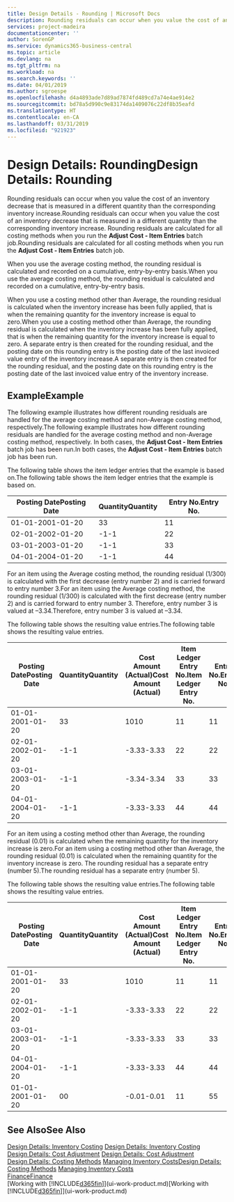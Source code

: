 ```yaml
---
title: Design Details - Rounding | Microsoft Docs
description: Rounding residuals can occur when you value the cost of an inventory decrease that is measured in a different quantity than the corresponding inventory increase. Rounding residuals are calculated for all costing methods when you run the **Adjust Cost - Item Entries** batch job.
services: project-madeira
documentationcenter: ''
author: SorenGP
ms.service: dynamics365-business-central
ms.topic: article
ms.devlang: na
ms.tgt_pltfrm: na
ms.workload: na
ms.search.keywords: ''
ms.date: 04/01/2019
ms.author: sgroespe
ms.openlocfilehash: d4a4893ade7d89ad7874fd489cd7a74e4ae914e2
ms.sourcegitcommit: bd78a5d990c9e83174da1409076c22df8b35eafd
ms.translationtype: HT
ms.contentlocale: en-CA
ms.lasthandoff: 03/31/2019
ms.locfileid: "921923"
---
```

# <a name="design-details-rounding"></a><span data-ttu-id="93f23-104">Design Details: Rounding</span><span class="sxs-lookup"><span data-stu-id="93f23-104">Design Details: Rounding</span></span>
<span data-ttu-id="93f23-105">Rounding residuals can occur when you value the cost of an inventory decrease that is measured in a different quantity than the corresponding inventory increase.</span><span class="sxs-lookup"><span data-stu-id="93f23-105">Rounding residuals can occur when you value the cost of an inventory decrease that is measured in a different quantity than the corresponding inventory increase.</span></span> <span data-ttu-id="93f23-106">Rounding residuals are calculated for all costing methods when you run the **Adjust Cost - Item Entries** batch job.</span><span class="sxs-lookup"><span data-stu-id="93f23-106">Rounding residuals are calculated for all costing methods when you run the **Adjust Cost - Item Entries** batch job.</span></span>  

 <span data-ttu-id="93f23-107">When you use the average costing method, the rounding residual is calculated and recorded on a cumulative, entry-by-entry basis.</span><span class="sxs-lookup"><span data-stu-id="93f23-107">When you use the average costing method, the rounding residual is calculated and recorded on a cumulative, entry-by-entry basis.</span></span>  

 <span data-ttu-id="93f23-108">When you use a costing method other than Average, the rounding residual is calculated when the inventory increase has been fully applied, that is when the remaining quantity for the inventory increase is equal to zero.</span><span class="sxs-lookup"><span data-stu-id="93f23-108">When you use a costing method other than Average, the rounding residual is calculated when the inventory increase has been fully applied, that is when the remaining quantity for the inventory increase is equal to zero.</span></span> <span data-ttu-id="93f23-109">A separate entry is then created for the rounding residual, and the posting date on this rounding entry is the posting date of the last invoiced value entry of the inventory increase.</span><span class="sxs-lookup"><span data-stu-id="93f23-109">A separate entry is then created for the rounding residual, and the posting date on this rounding entry is the posting date of the last invoiced value entry of the inventory increase.</span></span>  

## <a name="example"></a><span data-ttu-id="93f23-110">Example</span><span class="sxs-lookup"><span data-stu-id="93f23-110">Example</span></span>  
 <span data-ttu-id="93f23-111">The following example illustrates how different rounding residuals are handled for the average costing method and non-Average costing method, respectively.</span><span class="sxs-lookup"><span data-stu-id="93f23-111">The following example illustrates how different rounding residuals are handled for the average costing method and non-Average costing method, respectively.</span></span> <span data-ttu-id="93f23-112">In both cases, the **Adjust Cost - Item Entries** batch job has been run.</span><span class="sxs-lookup"><span data-stu-id="93f23-112">In both cases, the **Adjust Cost - Item Entries** batch job has been run.</span></span>  

 <span data-ttu-id="93f23-113">The following table shows the item ledger entries that the example is based on.</span><span class="sxs-lookup"><span data-stu-id="93f23-113">The following table shows the item ledger entries that the example is based on.</span></span>  

|<span data-ttu-id="93f23-114">Posting Date</span><span class="sxs-lookup"><span data-stu-id="93f23-114">Posting Date</span></span>|<span data-ttu-id="93f23-115">Quantity</span><span class="sxs-lookup"><span data-stu-id="93f23-115">Quantity</span></span>|<span data-ttu-id="93f23-116">Entry No.</span><span class="sxs-lookup"><span data-stu-id="93f23-116">Entry No.</span></span>|  
|------------------|--------------|---------------|  
|<span data-ttu-id="93f23-117">01-01-20</span><span class="sxs-lookup"><span data-stu-id="93f23-117">01-01-20</span></span>|<span data-ttu-id="93f23-118">3</span><span class="sxs-lookup"><span data-stu-id="93f23-118">3</span></span>|<span data-ttu-id="93f23-119">1</span><span class="sxs-lookup"><span data-stu-id="93f23-119">1</span></span>|  
|<span data-ttu-id="93f23-120">02-01-20</span><span class="sxs-lookup"><span data-stu-id="93f23-120">02-01-20</span></span>|<span data-ttu-id="93f23-121">-1</span><span class="sxs-lookup"><span data-stu-id="93f23-121">-1</span></span>|<span data-ttu-id="93f23-122">2</span><span class="sxs-lookup"><span data-stu-id="93f23-122">2</span></span>|  
|<span data-ttu-id="93f23-123">03-01-20</span><span class="sxs-lookup"><span data-stu-id="93f23-123">03-01-20</span></span>|<span data-ttu-id="93f23-124">-1</span><span class="sxs-lookup"><span data-stu-id="93f23-124">-1</span></span>|<span data-ttu-id="93f23-125">3</span><span class="sxs-lookup"><span data-stu-id="93f23-125">3</span></span>|  
|<span data-ttu-id="93f23-126">04-01-20</span><span class="sxs-lookup"><span data-stu-id="93f23-126">04-01-20</span></span>|<span data-ttu-id="93f23-127">-1</span><span class="sxs-lookup"><span data-stu-id="93f23-127">-1</span></span>|<span data-ttu-id="93f23-128">4</span><span class="sxs-lookup"><span data-stu-id="93f23-128">4</span></span>|  

 <span data-ttu-id="93f23-129">For an item using the Average costing method, the rounding residual (1/300) is calculated with the first decrease (entry number 2) and is carried forward to entry number 3.</span><span class="sxs-lookup"><span data-stu-id="93f23-129">For an item using the Average costing method, the rounding residual (1/300) is calculated with the first decrease (entry number 2) and is carried forward to entry number 3.</span></span> <span data-ttu-id="93f23-130">Therefore, entry number 3 is valued at –3.34.</span><span class="sxs-lookup"><span data-stu-id="93f23-130">Therefore, entry number 3 is valued at –3.34.</span></span>  

 <span data-ttu-id="93f23-131">The following table shows the resulting value entries.</span><span class="sxs-lookup"><span data-stu-id="93f23-131">The following table shows the resulting value entries.</span></span>  

|<span data-ttu-id="93f23-132">Posting Date</span><span class="sxs-lookup"><span data-stu-id="93f23-132">Posting Date</span></span>|<span data-ttu-id="93f23-133">Quantity</span><span class="sxs-lookup"><span data-stu-id="93f23-133">Quantity</span></span>|<span data-ttu-id="93f23-134">Cost Amount (Actual)</span><span class="sxs-lookup"><span data-stu-id="93f23-134">Cost Amount (Actual)</span></span>|<span data-ttu-id="93f23-135">Item Ledger Entry No.</span><span class="sxs-lookup"><span data-stu-id="93f23-135">Item Ledger Entry No.</span></span>|<span data-ttu-id="93f23-136">Entry No.</span><span class="sxs-lookup"><span data-stu-id="93f23-136">Entry No.</span></span>|  
|------------------|--------------|----------------------------|---------------------------|---------------|  
|<span data-ttu-id="93f23-137">01-01-20</span><span class="sxs-lookup"><span data-stu-id="93f23-137">01-01-20</span></span>|<span data-ttu-id="93f23-138">3</span><span class="sxs-lookup"><span data-stu-id="93f23-138">3</span></span>|<span data-ttu-id="93f23-139">10</span><span class="sxs-lookup"><span data-stu-id="93f23-139">10</span></span>|<span data-ttu-id="93f23-140">1</span><span class="sxs-lookup"><span data-stu-id="93f23-140">1</span></span>|<span data-ttu-id="93f23-141">1</span><span class="sxs-lookup"><span data-stu-id="93f23-141">1</span></span>|  
|<span data-ttu-id="93f23-142">02-01-20</span><span class="sxs-lookup"><span data-stu-id="93f23-142">02-01-20</span></span>|<span data-ttu-id="93f23-143">-1</span><span class="sxs-lookup"><span data-stu-id="93f23-143">-1</span></span>|<span data-ttu-id="93f23-144">-3.33</span><span class="sxs-lookup"><span data-stu-id="93f23-144">-3.33</span></span>|<span data-ttu-id="93f23-145">2</span><span class="sxs-lookup"><span data-stu-id="93f23-145">2</span></span>|<span data-ttu-id="93f23-146">2</span><span class="sxs-lookup"><span data-stu-id="93f23-146">2</span></span>|  
|<span data-ttu-id="93f23-147">03-01-20</span><span class="sxs-lookup"><span data-stu-id="93f23-147">03-01-20</span></span>|<span data-ttu-id="93f23-148">-1</span><span class="sxs-lookup"><span data-stu-id="93f23-148">-1</span></span>|<span data-ttu-id="93f23-149">-3.34</span><span class="sxs-lookup"><span data-stu-id="93f23-149">-3.34</span></span>|<span data-ttu-id="93f23-150">3</span><span class="sxs-lookup"><span data-stu-id="93f23-150">3</span></span>|<span data-ttu-id="93f23-151">3</span><span class="sxs-lookup"><span data-stu-id="93f23-151">3</span></span>|  
|<span data-ttu-id="93f23-152">04-01-20</span><span class="sxs-lookup"><span data-stu-id="93f23-152">04-01-20</span></span>|<span data-ttu-id="93f23-153">-1</span><span class="sxs-lookup"><span data-stu-id="93f23-153">-1</span></span>|<span data-ttu-id="93f23-154">-3.33</span><span class="sxs-lookup"><span data-stu-id="93f23-154">-3.33</span></span>|<span data-ttu-id="93f23-155">4</span><span class="sxs-lookup"><span data-stu-id="93f23-155">4</span></span>|<span data-ttu-id="93f23-156">4</span><span class="sxs-lookup"><span data-stu-id="93f23-156">4</span></span>|  

 <span data-ttu-id="93f23-157">For an item using a costing method other than Average, the rounding residual (0.01) is calculated when the remaining quantity for the inventory increase is zero.</span><span class="sxs-lookup"><span data-stu-id="93f23-157">For an item using a costing method other than Average, the rounding residual (0.01) is calculated when the remaining quantity for the inventory increase is zero.</span></span> <span data-ttu-id="93f23-158">The rounding residual has a separate entry (number 5).</span><span class="sxs-lookup"><span data-stu-id="93f23-158">The rounding residual has a separate entry (number 5).</span></span>  

 <span data-ttu-id="93f23-159">The following table shows the resulting value entries.</span><span class="sxs-lookup"><span data-stu-id="93f23-159">The following table shows the resulting value entries.</span></span>  

|<span data-ttu-id="93f23-160">Posting Date</span><span class="sxs-lookup"><span data-stu-id="93f23-160">Posting Date</span></span>|<span data-ttu-id="93f23-161">Quantity</span><span class="sxs-lookup"><span data-stu-id="93f23-161">Quantity</span></span>|<span data-ttu-id="93f23-162">Cost Amount (Actual)</span><span class="sxs-lookup"><span data-stu-id="93f23-162">Cost Amount (Actual)</span></span>|<span data-ttu-id="93f23-163">Item Ledger Entry No.</span><span class="sxs-lookup"><span data-stu-id="93f23-163">Item Ledger Entry No.</span></span>|<span data-ttu-id="93f23-164">Entry No.</span><span class="sxs-lookup"><span data-stu-id="93f23-164">Entry No.</span></span>|  
|------------------|--------------|----------------------------|---------------------------|---------------|  
|<span data-ttu-id="93f23-165">01-01-20</span><span class="sxs-lookup"><span data-stu-id="93f23-165">01-01-20</span></span>|<span data-ttu-id="93f23-166">3</span><span class="sxs-lookup"><span data-stu-id="93f23-166">3</span></span>|<span data-ttu-id="93f23-167">10</span><span class="sxs-lookup"><span data-stu-id="93f23-167">10</span></span>|<span data-ttu-id="93f23-168">1</span><span class="sxs-lookup"><span data-stu-id="93f23-168">1</span></span>|<span data-ttu-id="93f23-169">1</span><span class="sxs-lookup"><span data-stu-id="93f23-169">1</span></span>|  
|<span data-ttu-id="93f23-170">02-01-20</span><span class="sxs-lookup"><span data-stu-id="93f23-170">02-01-20</span></span>|<span data-ttu-id="93f23-171">-1</span><span class="sxs-lookup"><span data-stu-id="93f23-171">-1</span></span>|<span data-ttu-id="93f23-172">-3.33</span><span class="sxs-lookup"><span data-stu-id="93f23-172">-3.33</span></span>|<span data-ttu-id="93f23-173">2</span><span class="sxs-lookup"><span data-stu-id="93f23-173">2</span></span>|<span data-ttu-id="93f23-174">2</span><span class="sxs-lookup"><span data-stu-id="93f23-174">2</span></span>|  
|<span data-ttu-id="93f23-175">03-01-20</span><span class="sxs-lookup"><span data-stu-id="93f23-175">03-01-20</span></span>|<span data-ttu-id="93f23-176">-1</span><span class="sxs-lookup"><span data-stu-id="93f23-176">-1</span></span>|<span data-ttu-id="93f23-177">-3.33</span><span class="sxs-lookup"><span data-stu-id="93f23-177">-3.33</span></span>|<span data-ttu-id="93f23-178">3</span><span class="sxs-lookup"><span data-stu-id="93f23-178">3</span></span>|<span data-ttu-id="93f23-179">3</span><span class="sxs-lookup"><span data-stu-id="93f23-179">3</span></span>|  
|<span data-ttu-id="93f23-180">04-01-20</span><span class="sxs-lookup"><span data-stu-id="93f23-180">04-01-20</span></span>|<span data-ttu-id="93f23-181">-1</span><span class="sxs-lookup"><span data-stu-id="93f23-181">-1</span></span>|<span data-ttu-id="93f23-182">-3.33</span><span class="sxs-lookup"><span data-stu-id="93f23-182">-3.33</span></span>|<span data-ttu-id="93f23-183">4</span><span class="sxs-lookup"><span data-stu-id="93f23-183">4</span></span>|<span data-ttu-id="93f23-184">4</span><span class="sxs-lookup"><span data-stu-id="93f23-184">4</span></span>|  
|<span data-ttu-id="93f23-185">01-01-20</span><span class="sxs-lookup"><span data-stu-id="93f23-185">01-01-20</span></span>|<span data-ttu-id="93f23-186">0</span><span class="sxs-lookup"><span data-stu-id="93f23-186">0</span></span>|<span data-ttu-id="93f23-187">-0.01</span><span class="sxs-lookup"><span data-stu-id="93f23-187">-0.01</span></span>|<span data-ttu-id="93f23-188">1</span><span class="sxs-lookup"><span data-stu-id="93f23-188">1</span></span>|<span data-ttu-id="93f23-189">5</span><span class="sxs-lookup"><span data-stu-id="93f23-189">5</span></span>|  

## <a name="see-also"></a><span data-ttu-id="93f23-190">See Also</span><span class="sxs-lookup"><span data-stu-id="93f23-190">See Also</span></span>  
 <span data-ttu-id="93f23-191">[Design Details: Inventory Costing](design-details-inventory-costing.md) </span><span class="sxs-lookup"><span data-stu-id="93f23-191">[Design Details: Inventory Costing](design-details-inventory-costing.md) </span></span>  
 <span data-ttu-id="93f23-192">[Design Details: Cost Adjustment](design-details-cost-adjustment.md) </span><span class="sxs-lookup"><span data-stu-id="93f23-192">[Design Details: Cost Adjustment](design-details-cost-adjustment.md) </span></span>  
 <span data-ttu-id="93f23-193">[Design Details: Costing Methods](design-details-costing-methods.md) [Managing Inventory Costs](finance-manage-inventory-costs.md)</span><span class="sxs-lookup"><span data-stu-id="93f23-193">[Design Details: Costing Methods](design-details-costing-methods.md) [Managing Inventory Costs](finance-manage-inventory-costs.md)</span></span>  
 [<span data-ttu-id="93f23-194">Finance</span><span class="sxs-lookup"><span data-stu-id="93f23-194">Finance</span></span>](finance.md)  
 <span data-ttu-id="93f23-195">[Working with [!INCLUDE[d365fin](includes/d365fin_md.md)]](ui-work-product.md)</span><span class="sxs-lookup"><span data-stu-id="93f23-195">[Working with [!INCLUDE[d365fin](includes/d365fin_md.md)]](ui-work-product.md)</span></span>
